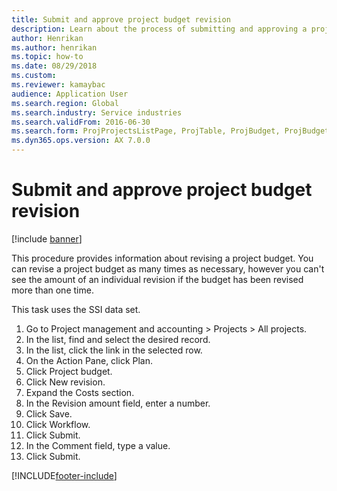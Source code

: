 ```yaml
--- 
title: Submit and approve project budget revision
description: Learn about the process of submitting and approving a project budget revision, including a step-by-step process using the SSI data set. 
author: Henrikan
ms.author: henrikan
ms.topic: how-to
ms.date: 08/29/2018
ms.custom: 
ms.reviewer: kamaybac 
audience: Application User
ms.search.region: Global
ms.search.industry: Service industries
ms.search.validFrom: 2016-06-30
ms.search.form: ProjProjectsListPage, ProjTable, ProjBudget, ProjBudgetRevision, WorkflowSubmitDialog   
ms.dyn365.ops.version: AX 7.0.0 
---
```


# Submit and approve project budget revision

[!include [banner](../../includes/banner.md)]

This procedure provides information about revising a project budget. You can revise a project budget as many times as necessary, however you can't see the amount of an individual revision if the budget has been revised more than one time. 

This task uses the SSI data set.

1. Go to Project management and accounting > Projects > All projects.
2. In the list, find and select the desired record.
3. In the list, click the link in the selected row.
4. On the Action Pane, click Plan.
5. Click Project budget.
6. Click New revision.
7. Expand the Costs section.
8. In the Revision amount field, enter a number.
9. Click Save.
10. Click Workflow.
11. Click Submit.
12. In the Comment field, type a value.
13. Click Submit.



[!INCLUDE[footer-include](../../../includes/footer-banner.md)]